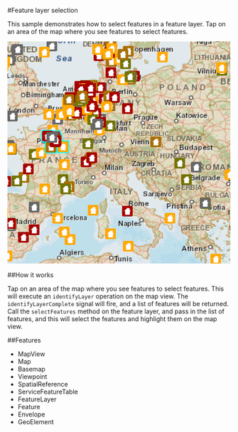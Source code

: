 #Feature layer selection

This sample demonstrates how to select features in a feature layer. Tap on an area of the map where you see features to select features.

![](screenshot.png)

##How it works

Tap on an area of the map where you see features to select features. This will execute an `identifyLayer` operation on the map view. The `identifyLayerComplete` signal will fire, and a list of features will be returned. Call the `selectFeatures` method on the feature layer, and pass in the list of features, and this will select the features and highlight them on the map view.

##Features
- MapView
- Map
- Basemap
- Viewpoint
- SpatialReference
- ServiceFeatureTable
- FeatureLayer
- Feature
- Envelope
- GeoElement